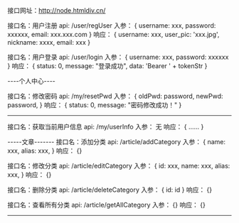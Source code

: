 接口网址：http://node.htmldiv.cn/

接口名：用户注册
api: /user/regUser
入参：
{
  username: xxx,
  password: xxxxxx,
  email: xxx.xxx.com
}
响应：
{
  username: xxx,
  user_pic: 'xxx.jpg',
  nickname: xxxx,
  email: xxx
}

接口名：用户登录
api: /user/login
入参：
{
  username: xxx,
  password: xxxxxx
}
响应：
{
  status: 0,
  message: "登录成功",
  data: 'Bearer ' + tokenStr
}



----个人中心----

接口名：修改密码
api: /my/resetPwd
入参：
{
  oldPwd: password,
  newPwd: password,
}
响应：
{
  status: 0,
  message: "密码修改成功！"
}

--------
接口名：获取当前用户信息
api: /my/userInfo
入参：
无
响应：
{
  ......
}

-----文章-------
接口名：添加分类
api: /article/addCategory
入参： 
{
  name: xxx,
  alias: xxx,
}
响应：
{}


接口名：修改分类
api: /article/editCategory
入参：
{
  id: xxx,
  name: xxx,
  alias: xxx,
}
响应：
{}

接口名：删除分类
api: /article/deleteCategory
入参： 
{
  id: id
}
响应：
{}


接口名：查看所有分类
api: /article/getAllCategory
入参： 
{}
响应：
{}

----------